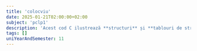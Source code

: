 ```yaml
---
title: 'colocviu'
date: 2025-01-21T02:00:00+02:00
subject: 'pclp1'
description: 'Acest cod C ilustrează **structuri** și **tablouri de structuri** pentru gestionarea contactelor. Prezintă **funcții** pentru introducerea, **sortarea** (după nume) și **căutarea** (liniară) datelor, exemplificând algoritmi de bază.'
tags: []
uniYearAndSemester: 11
---
```


